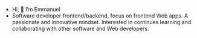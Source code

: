 -  Hi, 👋 I’m Emmanuel
- Software developer  frontend/backend, focus on frontend Web apps. A passionate and innovative mindset. Interested in continues learning and collaborating with other software and Web developers.


<!----
NodEm9/NodEm9 is a ✨ special ✨ repository because its `README.md` (this file) appears on your GitHub profile.
You can click the Preview link to take a look at you
 ----!>
